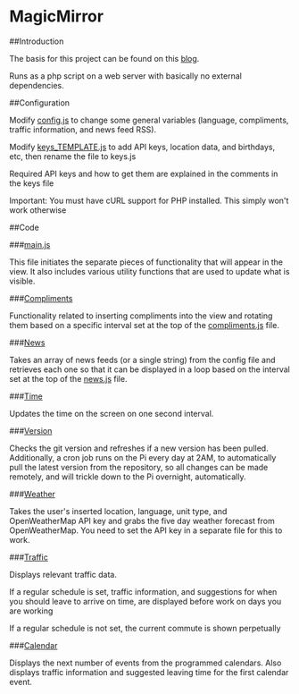 MagicMirror
===========

##Introduction

The basis for this project can be found on this [blog](http://michaelteeuw.nl/tagged/magicmirror).

Runs as a php script on a web server with basically no external dependencies.

##Configuration

Modify [config.js](js/config.js) to change some general variables (language, compliments, traffic information, and news feed RSS).

Modify [keys_TEMPLATE.js](js/keys_TEMPLATE.js) to add API keys, location data, and birthdays, etc, then rename the file to keys.js

Required API keys and how to get them are explained in the comments in the keys file

Important: You must have cURL support for PHP installed. This simply won't work otherwise

##Code

###[main.js](js/main.js)

This file initiates the separate pieces of functionality that will appear in the view.  It also includes various utility functions that are used to update what is visible.

###[Compliments](js/compliments)

Functionality related to inserting compliments into the view and rotating them based on a specific interval set at the top of the [compliments.js](js/compliments/compliments.js) file.

###[News](js/news)

Takes an array of news feeds (or a single string) from the config file and retrieves each one so that it can be displayed in a loop based on the interval set at the top of the [news.js](js/news/news.js) file.

###[Time](js/time)

Updates the time on the screen on one second interval.

###[Version](js/version)

Checks the git version and refreshes if a new version has been pulled. Additionally, a cron job runs on the Pi every day at 2AM, to automatically pull the latest version from the repository, so all changes can be made remotely, and will trickle down to the Pi overnight, automatically.

###[Weather](js/weather)

Takes the user's inserted location, language, unit type, and OpenWeatherMap API key and grabs the five day weather forecast from OpenWeatherMap. You need to set the API key in a separate file for this to work. 

###[Traffic](js/traffic)

Displays relevant traffic data.

If a regular schedule is set, traffic information, and suggestions for when you should leave to arrive on time, are displayed before work on days you are working

If a regular schedule is not set, the current commute is shown perpetually

###[Calendar](js/calendar)

Displays the next number of events from the programmed calendars. Also displays traffic information and suggested leaving time for the first calendar event.